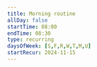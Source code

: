 ```yaml
---
title: Morning routine
allDay: false
startTime: 08:00
endTime: 08:30
type: recurring
daysOfWeek: [S,F,R,W,T,M,U]
startRecur: 2024-11-15
---
```


